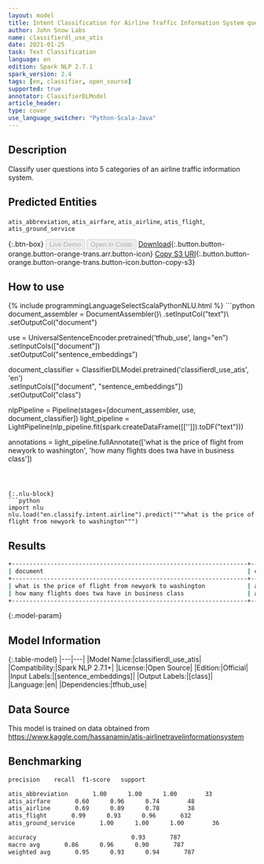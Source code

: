 ```yaml
---
layout: model
title: Intent Classification for Airline Traffic Information System queries (ATIS dataset)
author: John Snow Labs
name: classifierdl_use_atis
date: 2021-01-25
task: Text Classification
language: en
edition: Spark NLP 2.7.1
spark_version: 2.4
tags: [en, classifier, open_source]
supported: true
annotator: ClassifierDLModel
article_header:
type: cover
use_language_switcher: "Python-Scala-Java"
---
```


## Description

Classify user questions into 5 categories of an airline traffic information system.

## Predicted Entities

`atis_abbreviation`, `atis_airfare`, `atis_airline`, `atis_flight`, `atis_ground_service`

{:.btn-box}
<button class="button button-orange" disabled>Live Demo</button>
<button class="button button-orange" disabled>Open in Colab</button>
[Download](https://s3.amazonaws.com/auxdata.johnsnowlabs.com/public/models/classifierdl_use_atis_en_2.7.1_2.4_1611572512585.zip){:.button.button-orange.button-orange-trans.arr.button-icon}
[Copy S3 URI](s3://auxdata.johnsnowlabs.com/public/models/classifierdl_use_atis_en_2.7.1_2.4_1611572512585.zip){:.button.button-orange.button-orange-trans.button-icon.button-copy-s3}

## How to use



<div class="tabs-box" markdown="1">
{% include programmingLanguageSelectScalaPythonNLU.html %}
```python
document_assembler = DocumentAssembler()\
.setInputCol("text")\
.setOutputCol("document")

use = UniversalSentenceEncoder.pretrained('tfhub_use', lang="en") \
.setInputCols(["document"])\
.setOutputCol("sentence_embeddings")

document_classifier = ClassifierDLModel.pretrained('classifierdl_use_atis', 'en') \
.setInputCols(["document", "sentence_embeddings"]) \
.setOutputCol("class")

nlpPipeline = Pipeline(stages=[document_assembler, use, document_classifier])
light_pipeline = LightPipeline(nlp_pipeline.fit(spark.createDataFrame([['']]).toDF("text")))

annotations = light_pipeline.fullAnnotate(['what is the price of flight from newyork to washington', 'how many flights does twa have in business class'])

```



{:.nlu-block}
```python
import nlu
nlu.load("en.classify.intent.airline").predict("""what is the price of flight from newyork to washington""")
```

</div>

## Results

```bash
+-------------------------------------------------------------------+----------------+
| document                                                          | class          |
+-------------------------------------------------------------------+----------------+
| what is the price of flight from newyork to washington			| atis_airfare   |
| how many flights does twa have in business class					| atis_quantity  |
+-------------------------------------------------------------------+----------------+

```

{:.model-param}
## Model Information

{:.table-model}
|---|---|
|Model Name:|classifierdl_use_atis|
|Compatibility:|Spark NLP 2.7.1+|
|License:|Open Source|
|Edition:|Official|
|Input Labels:|[sentence_embeddings]|
|Output Labels:|[class]|
|Language:|en|
|Dependencies:|tfhub_use|

## Data Source

This model is trained on data obtained from https://www.kaggle.com/hassanamin/atis-airlinetravelinformationsystem

## Benchmarking

```bash
precision    recall  f1-score   support

atis_abbreviation       1.00      1.00      1.00        33
atis_airfare       0.60      0.96      0.74        48
atis_airline       0.69      0.89      0.78        38
atis_flight       0.99      0.93      0.96       632
atis_ground_service       1.00      1.00      1.00        36

accuracy                           0.93       787
macro avg       0.86      0.96      0.90       787
weighted avg       0.95      0.93      0.94       787

```